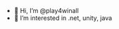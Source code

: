 - 👋 Hi, I’m @play4winall
- 👀 I’m interested in .net, unity, java

<!---
play4winall/play4winall is a ✨ special ✨ repository because its `README.md` (this file) appears on your GitHub profile.
You can click the Preview link to take a look at your changes.
--->
